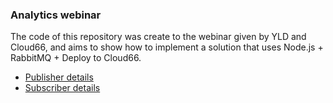 ### Analytics webinar

The code of this repository was create to the webinar given by YLD and Cloud66, and aims to show how to implement a solution that uses Node.js + RabbitMQ + Deploy to Cloud66.

- [Publisher details](/packages/publisher)
- [Subscriber details](/packages/subscriber)
